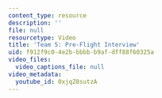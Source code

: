 ```yaml
---
content_type: resource
description: ''
file: null
resourcetype: Video
title: 'Team 5: Pre-Flight Interview'
uid: f912f9c0-4e2b-bbbb-b9af-dff88f60325a
video_files:
  video_captions_file: null
video_metadata:
  youtube_id: 0xjqZ8sutzA
---
```

